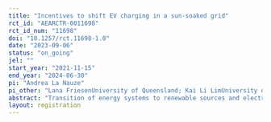 ```yaml
---
title: "Incentives to shift EV charging in a sun-soaked grid"
rct_id: "AEARCTR-0011698"
rct_id_num: "11698"
doi: "10.1257/rct.11698-1.0"
date: "2023-09-06"
status: "on_going"
jel: ""
start_year: "2021-11-15"
end_year: "2024-06-30"
pi: "Andrea La Nauze"
pi_other: "Lana FriesenUniversity of Queensland; Kai Li LimUniversity of Queensland; Flavio MenezesUniversity of Queensland; Lionel PageUniversity of Queensland; Thara PhilipUniversity of Queensland"
abstract: "Transition of energy systems to renewable sources and electrification of transportation are key components of most net-zero emission pathways. Electric vehicles could act as ``batteries on wheels’’ to help stabilize the grid and store energy from times of peak renewable production to times of peak consumption, or they could put increasing pressure on the grid if they add to peak demand. We randomly assign vehicle owners to receive incentives to shift charging of electric vehicles towards times of abundant solar generation and away from times when solar generation falls and other sources of demand peak. We implement the experiment using novel telematics data to measure volume and time of charge for over 400 vehicles in Australia. We compare the results of the trial to expert predictions. "
layout: registration
---
```


